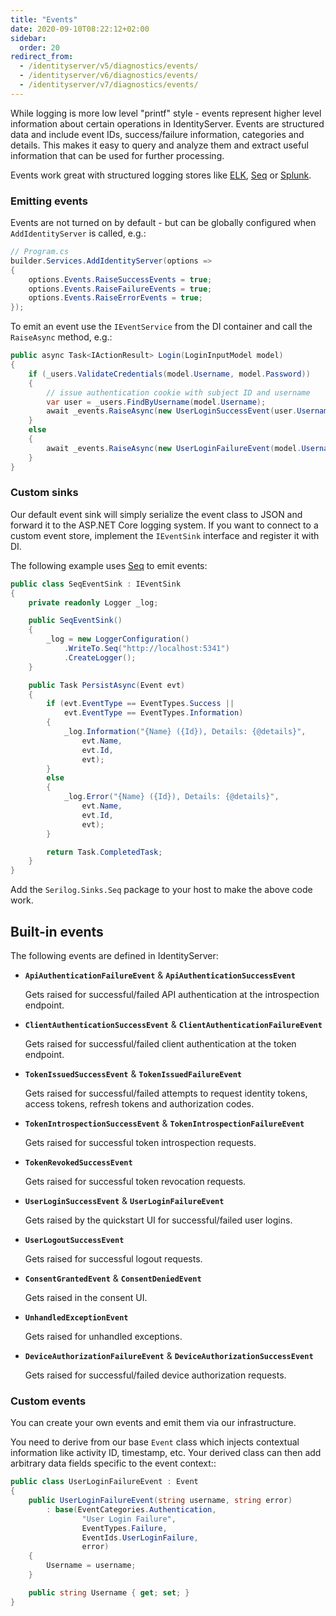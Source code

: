 ```yaml
---
title: "Events"
date: 2020-09-10T08:22:12+02:00
sidebar:
  order: 20
redirect_from:
  - /identityserver/v5/diagnostics/events/
  - /identityserver/v6/diagnostics/events/
  - /identityserver/v7/diagnostics/events/
---
```


While logging is more low level "printf" style - events represent higher level information about certain operations in
IdentityServer.
Events are structured data and include event IDs, success/failure information, categories and details.
This makes it easy to query and analyze them and extract useful information that can be used for further processing.

Events work great with structured logging stores
like [ELK](https://www.elastic.co/webinars/introduction-elk-stack), [Seq](https://getseq.net)
or [Splunk](https://www.splunk.com/).

### Emitting events

Events are not turned on by default - but can be globally configured when `AddIdentityServer` is called, e.g.:

```cs
// Program.cs
builder.Services.AddIdentityServer(options =>
{
    options.Events.RaiseSuccessEvents = true;
    options.Events.RaiseFailureEvents = true;
    options.Events.RaiseErrorEvents = true;
});
```

To emit an event use the `IEventService` from the DI container and call the `RaiseAsync` method, e.g.:

```cs
public async Task<IActionResult> Login(LoginInputModel model)
{
    if (_users.ValidateCredentials(model.Username, model.Password))
    {
        // issue authentication cookie with subject ID and username
        var user = _users.FindByUsername(model.Username);
        await _events.RaiseAsync(new UserLoginSuccessEvent(user.Username, user.SubjectId, user.Username));
    }
    else
    {
        await _events.RaiseAsync(new UserLoginFailureEvent(model.Username, "invalid credentials"));
    }
}
```

### Custom sinks

Our default event sink will simply serialize the event class to JSON and forward it to the ASP.NET Core logging system.
If you want to connect to a custom event store, implement the `IEventSink` interface and register it with DI.

The following example uses [Seq](https://getseq.net) to emit events:

```cs
public class SeqEventSink : IEventSink
{
    private readonly Logger _log;

    public SeqEventSink()
    {
        _log = new LoggerConfiguration()
            .WriteTo.Seq("http://localhost:5341")
            .CreateLogger();
    }

    public Task PersistAsync(Event evt)
    {
        if (evt.EventType == EventTypes.Success ||
            evt.EventType == EventTypes.Information)
        {
            _log.Information("{Name} ({Id}), Details: {@details}",
                evt.Name,
                evt.Id,
                evt);
        }
        else
        {
            _log.Error("{Name} ({Id}), Details: {@details}",
                evt.Name,
                evt.Id,
                evt);
        }

        return Task.CompletedTask;
    }
}
```

Add the `Serilog.Sinks.Seq` package to your host to make the above code work.

## Built-in events

The following events are defined in IdentityServer:

* **`ApiAuthenticationFailureEvent`** & **`ApiAuthenticationSuccessEvent`**

  Gets raised for successful/failed API authentication at the introspection endpoint.

* **`ClientAuthenticationSuccessEvent`** & **`ClientAuthenticationFailureEvent`**

  Gets raised for successful/failed client authentication at the token endpoint.

* **`TokenIssuedSuccessEvent`** & **`TokenIssuedFailureEvent`**

  Gets raised for successful/failed attempts to request identity tokens, access tokens, refresh tokens and authorization
  codes.

* **`TokenIntrospectionSuccessEvent`** & **`TokenIntrospectionFailureEvent`**

  Gets raised for successful token introspection requests.

* **`TokenRevokedSuccessEvent`**

  Gets raised for successful token revocation requests.

* **`UserLoginSuccessEvent`** & **`UserLoginFailureEvent`**

  Gets raised by the quickstart UI for successful/failed user logins.

* **`UserLogoutSuccessEvent`**

  Gets raised for successful logout requests.

* **`ConsentGrantedEvent`** & **`ConsentDeniedEvent`**

  Gets raised in the consent UI.

* **`UnhandledExceptionEvent`**

  Gets raised for unhandled exceptions.

* **`DeviceAuthorizationFailureEvent`** & **`DeviceAuthorizationSuccessEvent`**

  Gets raised for successful/failed device authorization requests.

### Custom events

You can create your own events and emit them via our infrastructure.

You need to derive from our base `Event` class which injects contextual information like activity ID, timestamp, etc.
Your derived class can then add arbitrary data fields specific to the event context::

```cs
public class UserLoginFailureEvent : Event
{
    public UserLoginFailureEvent(string username, string error)
        : base(EventCategories.Authentication,
                "User Login Failure",
                EventTypes.Failure, 
                EventIds.UserLoginFailure,
                error)
    {
        Username = username;
    }

    public string Username { get; set; }
}
```